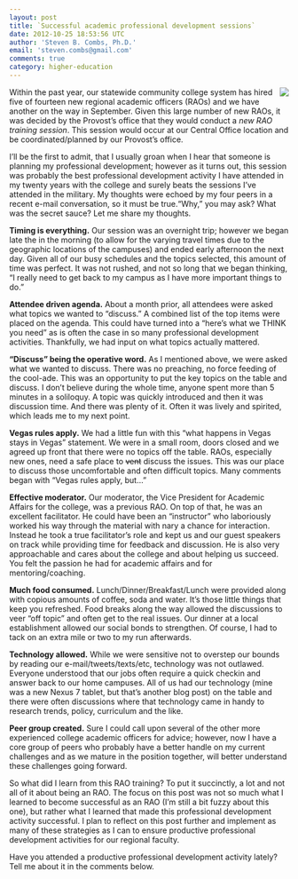 ```yaml
---
layout: post
title: `Successful academic professional development sessions`
date: 2012-10-25 18:53:56 UTC
author: 'Steven B. Combs, Ph.D.'
email: 'steven.combs@gmail.com'
comments: true
category: higher-education
---
```


<img style="margin-left: 10px; margin-bottom: 10px;" src="http://1.bp.blogspot.com/-ijvM6gdoAEQ/UBLcgazaLFI/AAAAAAAA_TQ/LDWANWYI-Xk/s200/Professional+Development+Graphic.001.png" align="right" />Within the past year, our statewide community college system has hired five of fourteen new regional academic officers (RAOs) and we have another on the way in September. Given this large number of new RAOs, it was decided by the Provost’s office that they would conduct a _new RAO training session_. This session would occur at our Central Office location and be coordinated/planned by our Provost’s office.

I’ll be the first to admit, that I usually groan when I hear that someone is planning my professional development; however as it turns out, this session was probably the best professional development activity I have attended in my twenty years with the college and surely beats the sessions I’ve attended in the military. My thoughts were echoed by my four peers in a recent e-mail conversation, so it must be true.“Why,” you may ask? What was the secret sauce? Let me share my thoughts.

**Timing is everything.** Our session was an overnight trip; however we began late the in the morning (to allow for the varying travel times due to the geographic locations of the campuses) and ended early afternoon the next day. Given all of our busy schedules and the topics selected, this amount of time was perfect. It was not rushed, and not so long that we began thinking, “I really need to get back to my campus as I have more important things to do.”

**Attendee driven agenda.** About a month prior, all attendees were asked what topics we wanted to “discuss.” A combined list of the top items were placed on the agenda. This could have turned into a “here’s what we THINK you need” as is often the case in so many professional development activities. Thankfully, we had input on what topics actually mattered.

**“Discuss” being the operative word.** As I mentioned above, we were asked what we wanted to discuss. There was no preaching, no force feeding of the cool-ade. This was an opportunity to put the key topics on the table and discuss. I don’t believe during the whole time, anyone spent more than 5 minutes in a soliloquy. A topic was quickly introduced and then it was discussion time. And there was plenty of it. Often it was lively and spirited, which leads me to my next point.

**Vegas rules apply.** We had a little fun with this “what happens in Vegas stays in Vegas” statement. We were in a small room, doors closed and we agreed up front that there were no topics off the table. RAOs, especially new ones, need a safe place to <strike>vent</strike> discuss the issues. This was our place to discuss those uncomfortable and often difficult topics. Many comments began with “Vegas rules apply, but…”

**Effective moderator.** Our moderator, the Vice President for Academic Affairs for the college, was a previous RAO. On top of that, he was an excellent facilitator. He could have been an “instructor” who laboriously worked his way through the material with nary a chance for interaction. Instead he took a true&nbsp;facilitator’s&nbsp;role and kept us and our guest speakers on track while providing time for feedback and discussion. He is also very approachable and cares about the college and about helping us succeed. You felt the passion he had for academic affairs and for mentoring/coaching.

**Much food consumed.** Lunch/Dinner/Breakfast/Lunch were provided along with copious amounts of coffee, soda and water. It’s those little things that keep you refreshed. Food breaks along the way allowed the discussions to veer “off topic” and often get to the real issues. Our dinner at a local establishment allowed our social bonds to strengthen. Of course, I had to tack on an extra mile or two to my run afterwards.

**Technology allowed.** While we were sensitive not to overstep our bounds by reading our e-mail/tweets/texts/etc, technology was not outlawed. Everyone understood that our jobs often require a quick checkin and answer back to our home campuses. All of us had our technology (mine was a new Nexus 7 tablet, but that’s another blog post) on the table and there were often discussions where that technology came in handy to research trends, policy, curriculum and the like.

**Peer group created.** Sure I could call upon several of the other more experienced college academic officers for advice; however, now I have a core group of peers who probably have a better handle on my current challenges and as we mature in the position together, will better understand these challenges going forward.

So what did I learn from this RAO training? To put it succinctly, a lot and not all of it about being an RAO. The focus on this post was not so much what I learned to become successful as an RAO (I’m still a bit fuzzy about this one), but rather what I learned that made this professional development activity successful. I plan to reflect on this post further and implement as many of these strategies as I can to ensure productive professional development activities for our regional faculty.

Have you attended a productive professional development activity lately? Tell me about it in the comments below.

